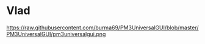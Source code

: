 # Vlad
https://raw.githubusercontent.com/burma69/PM3UniversalGUI/blob/master/PM3UniversalGUI/pm3universalgui.png
